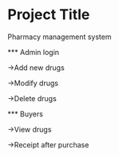 
# Project Title

Pharmacy management system

*** Admin login

->Add new drugs

->Modify drugs

->Delete drugs

*** Buyers

->View drugs

->Receipt after purchase 

